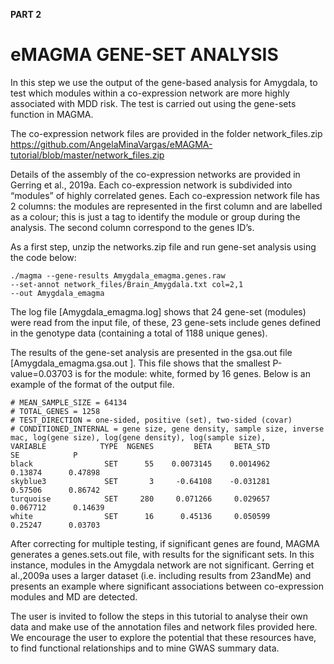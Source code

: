 **PART 2** 
# eMAGMA GENE-SET ANALYSIS

In this step we use the output of the gene-based analysis for Amygdala, to test which modules within a co-expression network are more highly associated with MDD risk. The test is carried out using the gene-sets function in MAGMA.

The co-expression network files are provided in the folder network_files.zip  
    https://github.com/AngelaMinaVargas/eMAGMA-tutorial/blob/master/network_files.zip

Details of the assembly of the co-expression networks are provided in Gerring et al., 2019a. Each co-expression network is subdivided into “modules” of highly correlated genes. Each co-expression network file has 2 columns: the modules are represented in the first column and are labelled as a colour; this is just a tag to identify the module or group during the analysis. The second column correspond to the genes ID’s. 

As a first step, unzip the networks.zip file and run gene-set analysis using the code below:

    ./magma --gene-results Amygdala_emagma.genes.raw 
    --set-annot network_files/Brain_Amygdala.txt col=2,1 
    --out Amygdala_emagma 

The log file [Amygdala_emagma.log] shows that 24 gene-set (modules) were read from the input file, of these, 23 gene-sets include genes defined in the genotype data (containing a total of 1188 unique genes). 

The results of the gene-set analysis are presented in the gsa.out file [Amygdala_emagma.gsa.out ]. This file shows that the smallest P-value=0.03703 is for the module: white, formed by 16 genes. Below is an example of the format of the output file. 
    
    # MEAN_SAMPLE_SIZE = 64134
    # TOTAL_GENES = 1258
    # TEST_DIRECTION = one-sided, positive (set), two-sided (covar)
    # CONDITIONED_INTERNAL = gene size, gene density, sample size, inverse mac, log(gene size), log(gene density), log(sample size), 
    VARIABLE            TYPE  NGENES         BETA     BETA_STD           SE            P
    black                SET      55    0.0073145    0.0014962      0.13874      0.47898
    skyblue3             SET       3     -0.64108    -0.031281      0.57506      0.86742
    turquoise            SET     280     0.071266     0.029657     0.067712      0.14639
    white                SET      16      0.45136     0.050599      0.25247      0.03703



 
After correcting for multiple testing, if significant genes are found, MAGMA generates a genes.sets.out file, with results for the significant sets. In this instance, modules in the Amygdala network are not significant. Gerring et al.,2009a uses a larger dataset (i.e. including results from 23andMe) and presents an example where significant associations between co-expression modules and MD are detected. 

The user is invited to follow the steps in this tutorial to analyse their own data and make use of the annotation files and network files provided here. We encourage the user to explore the potential that these resources have, to find functional relationships and to mine GWAS summary data.
